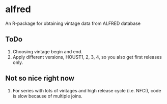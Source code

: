 # alfred
An R-package for obtaining vintage data from ALFRED database

## ToDo
1) Choosing vintage begin and end.
2) Apply different versions, HOUST1, 2, 3, 4, so you also get first releases only.

## Not so nice right now
1) For series with lots of vintages and high release cycle (i.e. NFCI), code is slow because of multiple joins.
